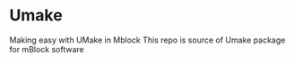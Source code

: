# Umake 
Making easy with UMake in Mblock
This repo is source of Umake package for mBlock software

